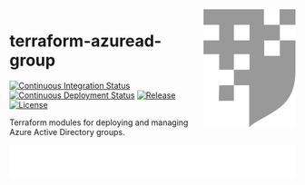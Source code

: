 <img src="https://raw.githubusercontent.com/cncsc/.meta/main/img/cncsc-logo-mid.svg" alt="Cloud-Native Cybersecurity Collective Logo" align="right">

# terraform-azuread-group

[![Continuous Integration Status][ci_badge_image]][ci_badge_link]
[![Continuous Deployment Status][cd_badge_image]][cd_badge_link]
[![Release][release_badge_image]][release_badge_link]
[![License][license_badge_image]][license_badge_link]

Terraform modules for deploying and managing Azure Active Directory groups.

<a href="https://www.armor.com/?utm_source=github&utm_medium=organic_oss&utm_campaign=ci-analysis-collector">
  <picture>
    <source media="(prefers-color-scheme: dark)" srcset="https://raw.githubusercontent.com/cncsc/.meta/main/img/contributor-armor-dark.svg">
    <source media="(prefers-color-scheme: light)" srcset="https://raw.githubusercontent.com/cncsc/.meta/main/img/contributor-armor-light.svg">
    <img alt="Contributed and maintained by Armor" src="https://raw.githubusercontent.com/cncsc/.meta/main/img/contributor-armor-dark.svg">
  </picture>
</a>

[ci_badge_image]:https://img.shields.io/github/workflow/status/cncsc/terraform-azuread-group/Continuous%20Integration?label=ci&logo=github
[ci_badge_link]:https://github.com/cncsc/terraform-azuread-group/actions/workflows/ci.yaml
[cd_badge_image]:https://img.shields.io/github/workflow/status/cncsc/terraform-azuread-group/Continuous%20Deployment?label=cd&logo=github
[cd_badge_link]:https://github.com/cncsc/terraform-azuread-group/actions/workflows/cd.yaml
[release_badge_image]:https://img.shields.io/github/v/release/cncsc/terraform-azuread-group?logo=terraform
[release_badge_link]:https://registry.terraform.io/modules/cncsc/group/azuread/latest
[license_badge_image]:https://img.shields.io/github/license/cncsc/terraform-azuread-group
[license_badge_link]:./LICENSE

